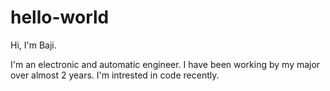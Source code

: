 # hello-world

Hi,  I'm Baji.

I'm an electronic and automatic engineer. I have been working by my major over almost 2 years. I'm intrested in code recently. 
